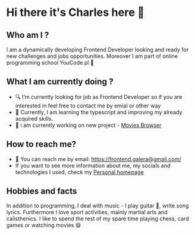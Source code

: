 # Hi there it's Charles here 👋

## Who am I ?
I am a dynamically developing Frontend Developer looking and ready for new challenges and jobs opportunities. Moreover I am part of online programming school YouCode.pl :rocket:

## What I am currently doing ?

- :mag: I’m currently looking for job as Frontend Developer so if you are interested in feel free to contact me by emial or other way
- :book: Currently, I am learning the typescript and improving my already acquired skills.
- :hammer: i am currently working on new project - [Movies Browser](https://galerafrontend.github.io/Movies-browser/)
 
 ## How to reach me?
 
 - :e-mail: You can reach me by email: https://frontend.galera@gmail.com/
 - If you want to see more information about me, my socials and technologies I used, check my [Personal homepage](https://galerafrontend.github.io/My-personal-homepage/) 
 
 ## Hobbies and facts 
 
In addition to programming, I deal with music - I play guitar :guitar:, write song lyrics. Furthermore I love sport activities, mainly martial arts and calisthenics. I like to spend the rest of my spare time playing chess, card games or watching movies :smile:


